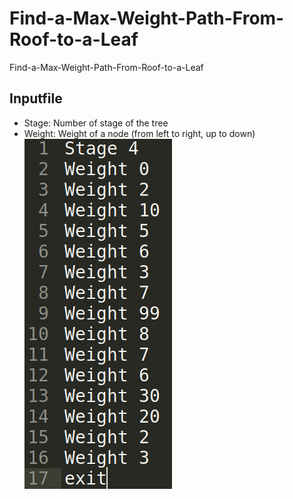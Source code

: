 # Find-a-Max-Weight-Path-From-Roof-to-a-Leaf
Find-a-Max-Weight-Path-From-Roof-to-a-Leaf

## Inputfile
- Stage: Number of stage of the tree
- Weight: Weight of a node (from left to right, up to down)
![image](inputfile.png)
